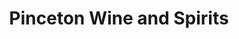 ---
title: "Pinceton Wine and Spirits"
url: /princeton/pinceton-wine-and-spirits/
shop: Spirituosen
---